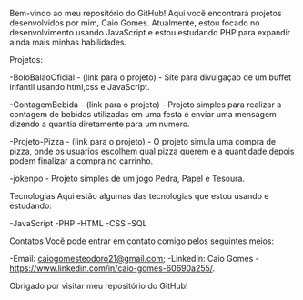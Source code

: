 Bem-vindo ao meu repositório do GitHub! Aqui você encontrará projetos desenvolvidos por mim, Caio Gomes.
Atualmente, estou focado no desenvolvimento usando JavaScript e estou estudando PHP para expandir 
ainda mais minhas habilidades.


Projetos:

-BoloBalaoOficial - (link para o projeto) - Site para divulgaçao de um buffet infantil usando html,css e JavaScript.

-ContagemBebida - (link para o projeto) - Projeto simples para realizar a contagem de bebidas utilizadas em uma festa e enviar uma mensagem 
dizendo a quantia diretamente para um numero.

-Projeto-Pizza - (link para o projeto) - O projeto simula uma compra de pizza, onde os usuarios escolhem qual pizza querem e a quantidade
depois podem finalizar a compra no carrinho.

-jokenpo - Projeto simples de um jogo Pedra, Papel e Tesoura.

Tecnologias
Aqui estão algumas das tecnologias que estou usando e estudando:

-JavaScript
-PHP
-HTML
-CSS
-SQL

Contatos
Você pode entrar em contato comigo pelos seguintes meios:

-Email: caiogomesteodoro21@gmail.com;
-LinkedIn: Caio Gomes - https://www.linkedin.com/in/caio-gomes-60690a255/.

Obrigado por visitar meu repositório do GitHub!
